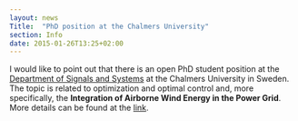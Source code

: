 ```yaml
---
layout: news
Title:  "PhD position at the Chalmers University"
section: Info
date: 2015-01-26T13:25+02:00
---
```


I would like to point out that there is an open PhD student position at the [Department of Signals and Systems](http://www.chalmers.se/en/departments/s2/Pages/default.aspx) at the Chalmers University in Sweden. The topic is related to optimization and optimal control and, more specifically, the **Integration of Airborne Wind Energy in the Power Grid**. 
More details can be found at the [link](https://web103.reachmee.com/ext/I003/304/job?site=5&lang=UK&validator=a72aeedd63ec10de71e46f8d91d0d57c&ref=http%3A%2F%2Fwww.chalmers.se%2Finsidan%2Fen%2Fnews%2Fvacancies&job_id=2743).